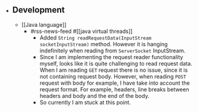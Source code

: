 - ## Development
	- [[Java language]]
		- #rss-news-feed #[[java virtual threads]]
			- Added `String readRequestData(InputStream socketInputStream)` method. However it is hanging indefinitely when reading from `ServerSocket` InputStream.
			- Since I am implementing the request reader functionality myself, looks like it is quite challenging to read request data. When I am reading `GET` request there is no issue, since it is not containing request body. However, when reading `POST` request with body for example, I have take into account the request format. For example, headers, line breaks between headers and body and the end of the body.
			- So currently I am stuck at this point.